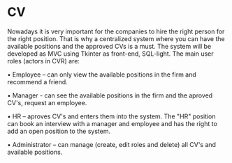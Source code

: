 # CV
Nowadays it is very important for the companies to hire the right person for the right position. That is why a centralized system where you can have the available positions and the approved CVs is a must. The system will be developed as MVC using Tkinter as front-end, SQL-light. 
The main user roles (actors in CVR) are:

•	Employee – can only view the available positions in the firm and recommend a friend.

•	Manager - can see the available positions in the firm and the aproved CV's, request an employee.

•	HR  – aproves CV's and enters them into the system. The "HR" position can book an interview with a manager and employee and has the right to add an open position to the system.

•	Administrator  – can manage (create, edit roles and delete) all CV's and available positions.
